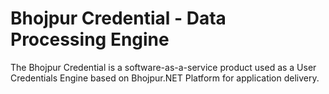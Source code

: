 # Bhojpur Credential - Data Processing Engine
The Bhojpur Credential is a software-as-a-service product used as a User Credentials Engine based on Bhojpur.NET Platform for application delivery.
